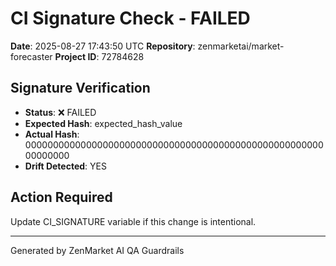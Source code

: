 # CI Signature Check - FAILED
**Date**: 2025-08-27 17:43:50 UTC
**Repository**: zenmarketai/market-forecaster
**Project ID**: 72784628

## Signature Verification
- **Status**: ❌ FAILED
- **Expected Hash**: expected_hash_value
- **Actual Hash**: 00000000000000000000000000000000000000000000000000000000000000
- **Drift Detected**: YES

## Action Required
Update CI_SIGNATURE variable if this change is intentional.

---
Generated by ZenMarket AI QA Guardrails
